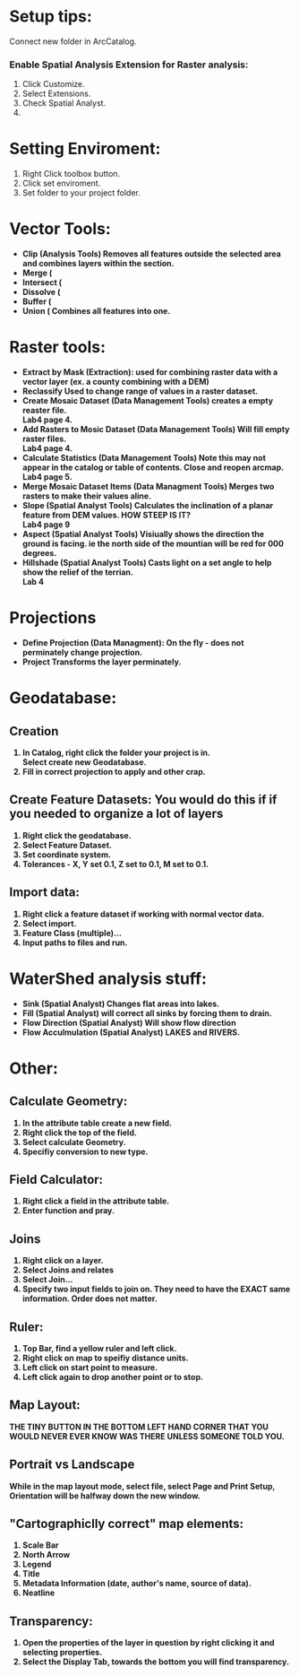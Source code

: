 # Setup tips:
Connect new folder in ArcCatalog.

### Enable Spatial Analysis Extension for Raster analysis:
<ol>
<li> Click Customize. </li>
<li> Select Extensions. </li>
<li> Check Spatial Analyst. <li>
</ol>

# Setting Enviroment:
<ol>
<li> Right Click toolbox button. </li>
<li> Click set enviroment. </li>
<li> Set folder to your project folder. </li>
</ol>

# Vector Tools:
<ul>
<li><b>Clip (Analysis Tools)<b> Removes all features outside the selected area and combines layers within the section.</li>
<li><b>Merge (   </li>
<li><b>Intersect ( </b> </li>
<li><b>Dissolve ( </b> </li>
<li><b>Buffer ( </b> </li>
<li><b>Union ( </b> Combines all features into one.</li>
</ul>

# Raster tools:
<ul>
<li><b>Extract by Mask (Extraction):</b> used for combining raster data with a vector layer (ex. a county combining with a DEM) </li>
<li><b>Reclassify </b> Used to change range of values in a raster dataset. </li>
<li><b>Create Mosaic Dataset (Data Management Tools)</b> creates a empty reaster file. </li> Lab4 page 4.
<li><b>Add Rasters to Mosic Dataset (Data Management Tools)</b> Will fill empty raster files. </li> Lab4 page 4.
<li><b>Calculate Statistics (Data Management Tools)</b> Note this may not appear in the catalog or table of contents. Close and reopen arcmap. Lab4 page 5. 
<li><b>Merge Mosaic Dataset Items (Data Managment Tools) </b> Merges two rasters to make their values aline. </li>
<li><b>Slope (Spatial Analyst Tools) </b> Calculates the inclination of a planar feature from DEM values. HOW STEEP IS IT? </li> Lab4 page 9
<li><b>Aspect (Spatial Analyst Tools) </b> Visiually shows the direction the ground is facing. ie the north side of the mountian will be red for 000 degrees. </li>
<li><b>Hillshade (Spatial Analyst Tools) </b> Casts light on a set angle to help show the relief of the terrian. </li> Lab 4 
</ul>

# Projections
<ul>
<li><b>Define Projection (Data Managment):</b> On the fly - does not perminately change projection. </li>
<li><b>Project </b> Transforms the layer perminately. </li>
</ul>

# Geodatabase:
## Creation
<ol>
<li> In Catalog, right click the folder your project is in. </li>
<il> Select create new Geodatabase. </li>
<li> Fill in correct projection to apply and other crap. </li>
</ol>

## Create Feature Datasets: You would do this if if you needed to organize a lot of layers
<ol>
<li> Right click the geodatabase. </li>
<li> Select Feature Dataset. </li>
<li> Set coordinate system. </li>
<li> Tolerances - X, Y set 0.1, Z set to 0.1, M set to 0.1. </li>
</ol>

## Import data:
<ol>
<li> Right click a feature dataset if working with normal vector data. </li>
<li> Select import. </li>
<li> Feature Class (multiple)... </li>
<li> Input paths to files and run. </li>
</ol>


# WaterShed analysis stuff:
<ul>
<li><b>Sink (Spatial Analyst)</b> Changes flat areas into lakes. </li>
<li><b>Fill (Spatial Analyst)</b> will correct all sinks by forcing them to drain. </li>
<li><b>Flow Direction (Spatial Analyst)</b> Will show flow direction </li>
<li><b>Flow Acculmulation (Spatial Analyst)</b> LAKES and RIVERS.</li>
</ul>

# Other:
## Calculate Geometry:
<ol>
<li> In the attribute table create a new field.</li>
<li> Right click the top of the field. </li>
<li> Select calculate Geometry. </li>
<li> Specifiy conversion to new type. </li>
</ol>

## Field Calculator:
<ol>
<li> Right click a field in the attribute table.</li>
<li> Enter function and pray. </li>
</ol>

## Joins
<ol>
<li> Right click on a layer. </li>
<li> Select Joins and relates </li>
<li> Select Join... </li>
<li> Specify two input fields to join on. They need to have the EXACT same information. Order does not matter.</li>
</ol>

## Ruler:
<ol>
<li> Top Bar, find a yellow ruler and left click. </li>
<li> Right click on map to speifiy distance units. </li>
<li> Left click on start point to measure. </li>
<li> Left click again to drop another point or to stop. </li>
</ol> 

## Map Layout:
<b> THE TINY BUTTON IN THE BOTTOM LEFT HAND CORNER THAT YOU WOULD NEVER EVER KNOW WAS THERE UNLESS SOMEONE TOLD YOU. </b>

## Portrait vs Landscape
<b> While in the map layout mode, select file, select Page and Print Setup, Orientation will be halfway down the new window. </b>

## "Cartographiclly correct" map elements:
<ol>
<li>Scale Bar</li>
<li>North Arrow </li>
<li>Legend</li>
<li>Title</li>
<li>Metadata Information (date, author's name, source of data). </li>
<li>Neatline</li>
</ol>

## Transparency:
<ol>
<li>Open the properties of the layer in question by right clicking it and selecting properties. </li>
<li>Select the Display Tab, towards the bottom you will find transparency. </li>
</ol>


